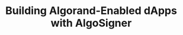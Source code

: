 ---
title: "Building Algorand-Enabled dApps with AlgoSigner"
description: "This video introduces to AlgoSigner, an important non-custodial wallet extension and demos on how it is used, how you can use it and will also show examples of dApps and NFTs. For Developers interested in Algorand technologies. From this video, you will be able to learn about what AlgoSigner is and how you can use it."
type: "course"
category: "EnCode Club,Algorand Integrations,dApps"
difficulty: "Intermediate"
summary: "Introduction and tutorial to AlgoSigner, an extension that you can use"
file_path: ""
image: "https://assets-global.website-files.com/5e39e095596498a8b9624af1/5ffca6e3e0d8ad9231cc2af6_Portfolio-course---final.png"
link: "https://medium.com/encode-club/algorand-educate-building-algorand-enabled-dapps-with-algosigner-video-documentation-cd08f6cf4985"
status: "open"
---